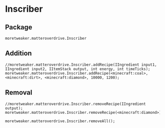 # Inscriber

## Package
`moretweaker.matteroverdrive.Inscriber`

## Addition

```zenscript
//moretweaker.matteroverdrive.Inscriber.addRecipe(IIngredient input1, IIngredient input2, IItemStack output, int energy, int timeTicks);
moretweaker.matteroverdrive.Inscriber.addRecipe(<minecraft:coal>, <minecraft:dirt>, <minecraft:diamond>, 10000, 1200);
```

## Removal

```zenscript
//moretweaker.matteroverdrive.Inscriber.removeRecipe(IIngredient output);
moretweaker.matteroverdrive.Inscriber.removeRecipe(<minecraft:diamond>);

moretweaker.matteroverdrive.Inscriber.removeAll();
```